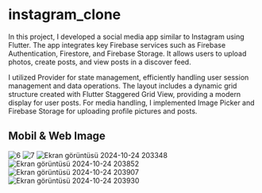 # instagram_clone

In this project, I developed a social media app similar to Instagram using Flutter. The app integrates key Firebase services such as Firebase Authentication, Firestore, and Firebase Storage. It allows users to upload photos, create posts, and view posts in a discover feed.

I utilized Provider for state management, efficiently handling user session management and data operations. The layout includes a dynamic grid structure created with Flutter Staggered Grid View, providing a modern display for user posts. For media handling, I implemented Image Picker and Firebase Storage for uploading profile pictures and posts.

## Mobil & Web Image
![6](https://github.com/user-attachments/assets/82ab0fe0-c8f8-43cd-8a98-0b952668d13c)
![7](https://github.com/user-attachments/assets/f7364fdc-5bc1-4b57-a4dd-5726bdf8a072)
![Ekran görüntüsü 2024-10-24 203348](https://github.com/user-attachments/assets/50abfe6b-a0fa-452a-93cf-ef8783e66cc4)
![Ekran görüntüsü 2024-10-24 203852](https://github.com/user-attachments/assets/3a7bae8f-5722-4c5f-a959-fc7f5b50167a)
![Ekran görüntüsü 2024-10-24 203907](https://github.com/user-attachments/assets/451145b3-39ed-43c8-9266-5c13584d15f9)
![Ekran görüntüsü 2024-10-24 203930](https://github.com/user-attachments/assets/c0c7e5e0-34b7-48b2-af00-69aed165fe64)

